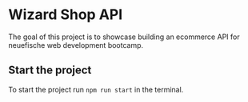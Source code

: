 # Wizard Shop API

The goal of this project is to showcase building an ecommerce API for neuefische web development bootcamp.

## Start the project

To start the project run `npm run start` in the terminal.
